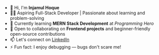 - 👋 Hi, I'm **Injamul Hoque**
- 👨‍💻 Aspiring Full-Stack Developer | Passionate about learning and problem-solving
- 🌱 Currently learning **MERN Stack Development** at *Programming Hero*
- 🤝 Open to collaborating on **Frontend projects** and beginner-friendly open-source contributions
- 📫 Let's connect on [LinkedIn](https://www.linkedin.com/in/injamul-hoque-98b284370/)
- ⚡ Fun fact: I enjoy debugging — bugs don't scare me!

<!---
injamul007/injamul007 is a ✨ special ✨ repository because its `README.md` (this file) appears on your GitHub profile.
You can click the Preview link to take a look at your changes.
--->
